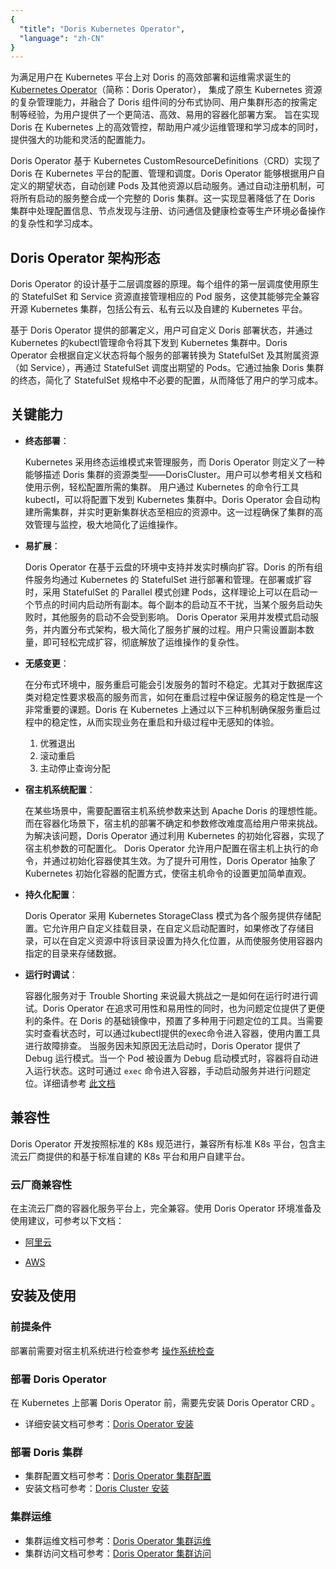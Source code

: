 ```yaml
---
{
  "title": "Doris Kubernetes Operator",
  "language": "zh-CN"
}
---
```


<!-- 
Licensed to the Apache Software Foundation (ASF) under one
or more contributor license agreements.  See the NOTICE file
distributed with this work for additional information
regarding copyright ownership.  The ASF licenses this file
to you under the Apache License, Version 2.0 (the
"License"); you may not use this file except in compliance
with the License.  You may obtain a copy of the License at

  http://www.apache.org/licenses/LICENSE-2.0

Unless required by applicable law or agreed to in writing,
software distributed under the License is distributed on an
"AS IS" BASIS, WITHOUT WARRANTIES OR CONDITIONS OF ANY
KIND, either express or implied.  See the License for the
specific language governing permissions and limitations
under the License.
-->

为满足用户在 Kubernetes 平台上对 Doris 的高效部署和运维需求诞生的 [Kubernetes Operator](https://github.com/apache/doris-operator)（简称：Doris Operator），
集成了原生 Kubernetes 资源的复杂管理能力，并融合了 Doris 组件间的分布式协同、用户集群形态的按需定制等经验，为用户提供了一个更简洁、高效、易用的容器化部署方案。
旨在实现 Doris 在 Kubernetes 上的高效管控，帮助用户减少运维管理和学习成本的同时，提供强大的功能和灵活的配置能力。  

Doris Operator 基于 Kubernetes CustomResourceDefinitions（CRD）实现了 Doris 在 Kubernetes 平台的配置、管理和调度。Doris Operator 能够根据用户自定义的期望状态，自动创建 Pods 及其他资源以启动服务。通过自动注册机制，可将所有启动的服务整合成一个完整的 Doris 集群。这一实现显著降低了在 Doris 集群中处理配置信息、节点发现与注册、访问通信及健康检查等生产环境必备操作的复杂性和学习成本。

## Doris Operator 架构形态

Doris Operator 的设计基于二层调度器的原理。每个组件的第一层调度使用原生的 StatefulSet 和 Service 资源直接管理相应的 Pod 服务，这使其能够完全兼容开源 Kubernetes 集群，包括公有云、私有云以及自建的 Kubernetes 平台。

基于 Doris Operator 提供的部署定义，用户可自定义 Doris 部署状态，并通过 Kubernetes 的kubectl管理命令将其下发到 Kubernetes 集群中。Doris Operator 会根据自定义状态将每个服务的部署转换为 StatefulSet 及其附属资源（如 Service），再通过 StatefulSet 调度出期望的 Pods。它通过抽象 Doris 集群的终态，简化了 StatefulSet 规格中不必要的配置，从而降低了用户的学习成本。

## 关键能力

- **终态部署**：  

  Kubernetes 采用终态运维模式来管理服务，而 Doris Operator 则定义了一种能够描述 Doris 集群的资源类型——DorisCluster。用户可以参考相关文档和使用示例，轻松配置所需的集群。
  用户通过 Kubernetes 的命令行工具kubectl，可以将配置下发到 Kubernetes 集群中。Doris Operator 会自动构建所需集群，并实时更新集群状态至相应的资源中。这一过程确保了集群的高效管理与监控，极大地简化了运维操作。

- **易扩展**：

  Doris Operator 在基于云盘的环境中支持并发实时横向扩容。Doris 的所有组件服务均通过 Kubernetes 的 StatefulSet 进行部署和管理。在部署或扩容时，采用 StatefulSet 的 Parallel 模式创建 Pods，这样理论上可以在启动一个节点的时间内启动所有副本。每个副本的启动互不干扰，当某个服务启动失败时，其他服务的启动不会受到影响。
  Doris Operator 采用并发模式启动服务，并内置分布式架构，极大简化了服务扩展的过程。用户只需设置副本数量，即可轻松完成扩容，彻底解放了运维操作的复杂性。

- **无感变更**：  

  在分布式环境中，服务重启可能会引发服务的暂时不稳定。尤其对于数据库这类对稳定性要求极高的服务而言，如何在重启过程中保证服务的稳定性是一个非常重要的课题。Doris 在 Kubernetes 上通过以下三种机制确保服务重启过程中的稳定性，从而实现业务在重启和升级过程中无感知的体验。  

  1. 优雅退出
  2. 滚动重启
  3. 主动停止查询分配

- **宿主机系统配置**：  

  在某些场景中，需要配置宿主机系统参数来达到 Apache Doris 的理想性能。而在容器化场景下，宿主机的部署不确定和参数修改难度高给用户带来挑战。为解决该问题，Doris Operator 通过利用 Kubernetes 的初始化容器，实现了宿主机参数的可配置化。
  Doris Operator 允许用户配置在宿主机上执行的命令，并通过初始化容器使其生效。为了提升可用性，Doris Operator 抽象了 Kubernetes 初始化容器的配置方式，使宿主机命令的设置更加简单直观。

- **持久化配置**：  

  Doris Operator 采用 Kubernetes StorageClass 模式为各个服务提供存储配置。它允许用户自定义挂载目录，在自定义启动配置时，如果修改了存储目录，可以在自定义资源中将该目录设置为持久化位置，从而使服务使用容器内指定的目录来存储数据。

- **运行时调试**：  

  容器化服务对于 Trouble Shorting 来说最大挑战之一是如何在运行时进行调试。Doris Operator 在追求可用性和易用性的同时，也为问题定位提供了更便利的条件。在 Doris 的基础镜像中，预置了多种用于问题定位的工具。当需要实时查看状态时，可以通过kubectl提供的exec命令进入容器，使用内置工具进行故障排查。
  当服务因未知原因无法启动时，Doris Operator 提供了 Debug 运行模式。当一个 Pod 被设置为 Debug 启动模式时，容器将自动进入运行状态。这时可通过 `exec` 命令进入容器，手动启动服务并进行问题定位。详细请参考 [此文档](../../install/cluster-deployment/k8s-deploy/compute-storage-coupled/cluster-operation.md#服务-crash-情况下如何进入容器)

## 兼容性  

Doris Operator 开发按照标准的 K8s 规范进行，兼容所有标准 K8s 平台，包含主流云厂商提供的和基于标准自建的 K8s 平台和用户自建平台。

### 云厂商兼容性

在主流云厂商的容器化服务平台上，完全兼容。使用 Doris Operator 环境准备及使用建议，可参考以下文档：

- [阿里云](./on-alibaba)

- [AWS](./on-aws)

## 安装及使用

### 前提条件

部署前需要对宿主机系统进行检查参考 [操作系统检查](../../install/preparation/os-checking.md)

### 部署 Doris Operator

在 Kubernetes 上部署 Doris Operator 前，需要先安装 Doris Operator CRD 。

* 详细安装文档可参考：[Doris Operator 安装](../../install/cluster-deployment/k8s-deploy/compute-storage-coupled/install-doris-operator.md)

### 部署 Doris 集群

* 集群配置文档可参考：[Doris Operator 集群配置](../../install/cluster-deployment/k8s-deploy/compute-storage-coupled/install-config-cluster.md)
* 安装文档可参考：[Doris Cluster 安装](../../install/cluster-deployment/k8s-deploy/compute-storage-coupled/install-doris-cluster.md)

### 集群运维

* 集群运维文档可参考：[Doris Operator 集群运维](../../install/cluster-deployment/k8s-deploy/compute-storage-coupled/cluster-operation.md)
* 集群访问文档可参考：[Doris Operator 集群访问](../../install/cluster-deployment/k8s-deploy/compute-storage-coupled/access-cluster.md)